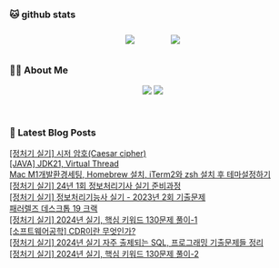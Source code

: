 
###  🐱 github stats  

<div id="main" align="center">
    <img src="https://github-readme-stats.vercel.app/api?username=peterica&count_private=true&show_icons=true&theme=radical"
        style="height: auto; margin-left: 20px; margin-right: 20px; padding: 10px;"/>
    <img src="https://github-readme-stats.vercel.app/api/top-langs/?username=peterica&layout=compact"   
        style="height: auto; margin-left: 20px; margin-right: 20px; padding: 10px;"/>
</div>

###  💁‍♀️ About Me  
<p align="center">
    <a href="https://peterica.tistory.com/"><img src="https://img.shields.io/badge/Blog-FF5722?style=flat-square&logo=Blogger&logoColor=white"/></a>
    <a href="mailto:ilovefran.ofm@gmail.com"><img src="https://img.shields.io/badge/Gmail-d14836?style=flat-square&logo=Gmail&logoColor=white&link=ilovefran.ofm@gmail.com"/></a>
</p>

<br>

### 📕 Latest Blog Posts   

<a href ="https://peterica.tistory.com/643"> [정처기 실기] 시저 암호(Caesar cipher) </a> <br><a href ="https://peterica.tistory.com/642"> [JAVA] JDK21, Virtual Thread </a> <br><a href ="https://peterica.tistory.com/107"> Mac M1개발환경세팅, Homebrew 설치, iTerm2와 zsh 설치 후 테마설정하기 </a> <br><a href ="https://peterica.tistory.com/593"> [정처기 실기] 24년 1회 정보처리기사 실기 준비과정 </a> <br><a href ="https://peterica.tistory.com/630"> [정처기 실기] 정보처리기능사 실기 - 2023년 2회 기출문제 </a> <br><a href ="https://peterica.tistory.com/475"> 패러렐즈 데스크톱 19 크랙 </a> <br><a href ="https://peterica.tistory.com/638"> [정처기 실기] 2024년 실기, 핵심 키워드 130문제 풀이-1 </a> <br><a href ="https://peterica.tistory.com/127"> [소프트웨어공학] CDR이란 무엇인가? </a> <br><a href ="https://peterica.tistory.com/631"> [정처기 실기] 2024년 실기 자주 출제되는 SQL, 프로그래밍 기출문제들 정리 </a> <br><a href ="https://peterica.tistory.com/632"> [정처기 실기] 2024년 실기, 핵심 키워드 130문제 풀이-2 </a> <br>